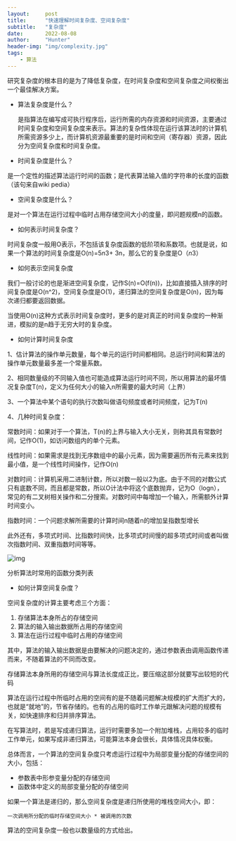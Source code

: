 ```yaml
---
layout:     post
title:      "快速理解时间复杂度、空间复杂度"
subtitle:   "复杂度"
date:       2022-08-08
author:     "Hunter"
header-img: "img/complexity.jpg"
tags:
    - 算法
---
```


研究复杂度的根本目的是为了降低复杂度，在时间复杂度和空间复杂度之间权衡出一个最佳解决方案。

- 算法复杂度是什么？

   是指算法在编写成可执行程序后，运行所需的内存资源和时间资源，主要通过时间复杂度和空间复杂度来表示。算法的复杂性体现在运行该算法时的计算机所需资源多少上，而计算机资源最重要的是时间和空间（寄存器）资源，因此分为空间复杂度和时间复杂度。

- 时间复杂度是什么？

是一个定性的描述算法运行时间的函数；是代表算法输入值的字符串的长度的函数（该句来自wiki pedia）

- 空间复杂度是什么？

是对一个算法在运行过程中临时占用存储空间大小的度量，即问题规模n的函数。

- 如何表示时间复杂度？

时间复杂度一般用O表示，不包括该复杂度函数的低阶项和系数项。也就是说，如果一个算法的时间复杂度是O(n)=5*n*3+ 3n，那么它的复杂度是O（*n*3）

- 如何表示空间复杂度

我们一般讨论的也是渐进空间复杂度，记作S(n)=O(f(n))，比如直接插入排序的时间复杂度是O(n^2)，空间复杂度是O(1)，递归算法的空间复杂度是O(n)，因为每次递归都要返回数据。

当使用O(n)这种方式表示时间复杂度时，更多的是对真正的时间复杂度的一种渐进，模拟的是n趋于无穷大时的复杂度。

- 如何计算时间复杂度

1、估计算法的操作单元数量，每个单元的运行时间都相同。总运行时间和算法的操作单元数量最多差一个常量系数。

2、相同数量级的不同输入值也可能造成算法运行时间不同，所以用算法的最坏情况复杂度T(n)，定义为任何大小的输入n所需要的最大时间（上界）

3、一个算法中某个语句的执行次数叫做语句频度或者时间频度，记为T(n)

4、几种时间复杂度：

常数时间：如果对于一个算法，T(n)的上界与输入大小无关，则称其具有常数时间，记作O(1)，如访问数组内的单个元素。

线性时间：如果需求是找到无序数组中的最小元素，因为需要遍历所有元素来找到最小值，是一个线性时间操作，记作O(n)

对数时间：计算机采用二进制计数，所以对数一般以2为底。由于不同的对数公式只有底数不同，而且都是常数，所以O计法中将这个底数抛弃，记为O（logn），常见的有二叉树相关操作和二分搜索。对数时间中每增加一个输入，所需额外计算时间变小。

指数时间：一个问题求解所需要的计算时间n随着n的增加呈指数型增长

此外还有，多项式时间、比指数时间快，比多项式时间慢的超多项式时间或者叫做次指数时间、双重指数时间等等。

![img](https://pic3.zhimg.com/v2-109b267d2934c6c35056726365a5e4c2_b.png)

分析算法时常用的函数分类列表

- 如何计算空间复杂度？

空间复杂度的计算主要考虑三个方面： 

1. 存储算法本身所占的存储空间
2. 算法的输入输出数据所占用的存储空间
3. 算法在运行过程中临时占用的存储空间

其中，算法的输入输出数据是由要解决的问题决定的，通过参数表由调用函数传递而来，不随着算法的不同而改变。

存储算法本身所用的存储空间与算法长度成正比，要压缩这部分就要写出较短的代码

算法在运行过程中所临时占用的空间有的是不随着问题解决规模的扩大而扩大的，也就是“就地”的，节省存储的。也有的占用的临时工作单元跟解决问题的规模有关，如快速排序和归并排序算法。

在写算法时，若是写成递归算法，运行时需要多加一个附加堆栈，占用较多的临时工作单元，如果写成非递归算法，可能算法本身会很长，具体情况具体权衡。

总体而言，一个算法的空间复杂度只考虑运行过程中为局部变量分配的存储空间的大小，包括：

- 参数表中形参变量分配的存储空间
- 函数体中定义的局部变量分配的存储空间

如果一个算法是递归的，那么空间复杂度是递归所使用的堆栈空间大小，即：

```
一次调用所分配的临时存储空间大小 * 被调用的次数
```

算法的空间复杂度一般也以数量级的方式给出。